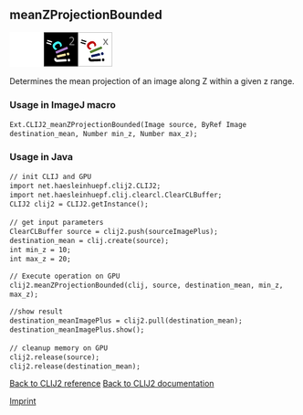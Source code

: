 ## meanZProjectionBounded
<img src="images/mini_empty_logo.png"/><img src="images/mini_clij2_logo.png"/><img src="images/mini_clijx_logo.png"/>

Determines the mean projection of an image along Z within a given z range.

### Usage in ImageJ macro
```
Ext.CLIJ2_meanZProjectionBounded(Image source, ByRef Image destination_mean, Number min_z, Number max_z);
```


### Usage in Java
```
// init CLIJ and GPU
import net.haesleinhuepf.clij2.CLIJ2;
import net.haesleinhuepf.clij.clearcl.ClearCLBuffer;
CLIJ2 clij2 = CLIJ2.getInstance();

// get input parameters
ClearCLBuffer source = clij2.push(sourceImagePlus);
destination_mean = clij.create(source);
int min_z = 10;
int max_z = 20;
```

```
// Execute operation on GPU
clij2.meanZProjectionBounded(clij, source, destination_mean, min_z, max_z);
```

```
//show result
destination_meanImagePlus = clij2.pull(destination_mean);
destination_meanImagePlus.show();

// cleanup memory on GPU
clij2.release(source);
clij2.release(destination_mean);
```


[Back to CLIJ2 reference](https://clij.github.io/clij2-docs/reference)
[Back to CLIJ2 documentation](https://clij.github.io/clij2-docs)

[Imprint](https://clij.github.io/imprint)
